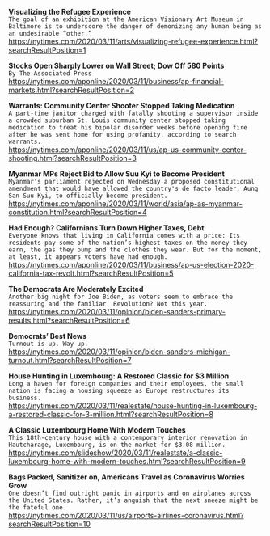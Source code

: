 **Visualizing the Refugee Experience**\
`The goal of an exhibition at the American Visionary Art Museum in Baltimore is to underscore the danger of demonizing any human being as an undesirable “other.”`\
https://nytimes.com/2020/03/11/arts/visualizing-refugee-experience.html?searchResultPosition=1

**Stocks Open Sharply Lower on Wall Street; Dow Off 580 Points**\
`By The Associated Press`\
https://nytimes.com/aponline/2020/03/11/business/ap-financial-markets.html?searchResultPosition=2

**Warrants: Community Center Shooter Stopped Taking Medication**\
`A part-time janitor charged with fatally shooting a supervisor inside a crowded suburban St. Louis community center stopped taking medication to treat his bipolar disorder weeks before opening fire after he was sent home for using profanity, according to search warrants. `\
https://nytimes.com/aponline/2020/03/11/us/ap-us-community-center-shooting.html?searchResultPosition=3

**Myanmar MPs Reject Bid to Allow Suu Kyi to Become President**\
`Myanmar's parliament rejected on Wednesday a proposed constitutional amendment that would have allowed the country's de facto leader, Aung San Suu Kyi, to officially become president.`\
https://nytimes.com/aponline/2020/03/11/world/asia/ap-as-myanmar-constitution.html?searchResultPosition=4

**Had Enough? Californians Turn Down Higher Taxes, Debt**\
`Everyone knows that living in California comes with a price: Its residents pay some of the nation’s highest taxes on the money they earn, the gas they pump and the clothes they wear. But for the moment, at least, it appears voters have had enough.`\
https://nytimes.com/aponline/2020/03/11/business/ap-us-election-2020-california-tax-revolt.html?searchResultPosition=5

**The Democrats Are Moderately Excited**\
`Another big night for Joe Biden, as voters seem to embrace the reassuring and the familiar. Revolution? Not this year.`\
https://nytimes.com/2020/03/11/opinion/biden-sanders-primary-results.html?searchResultPosition=6

**Democrats’ Best News**\
`Turnout is up. Way up.`\
https://nytimes.com/2020/03/11/opinion/biden-sanders-michigan-turnout.html?searchResultPosition=7

**House Hunting in Luxembourg: A Restored Classic for $3 Million**\
`Long a haven for foreign companies and their employees, the small nation is facing a housing squeeze as Europe restructures its business.`\
https://nytimes.com/2020/03/11/realestate/house-hunting-in-luxembourg-a-restored-classic-for-3-million.html?searchResultPosition=8

**A Classic Luxembourg Home With Modern Touches**\
`This 18th-century house with a contemporary interior renovation in Hautcharage, Luxembourg, is on the market for $3.08 million.`\
https://nytimes.com/slideshow/2020/03/11/realestate/a-classic-luxembourg-home-with-modern-touches.html?searchResultPosition=9

**Bags Packed, Sanitizer on, Americans Travel as Coronavirus Worries Grow**\
`One doesn’t find outright panic in airports and on airplanes across the United States. Rather, it’s anguish that the next sneeze might be the fateful one.`\
https://nytimes.com/2020/03/11/us/airports-airlines-coronavirus.html?searchResultPosition=10


